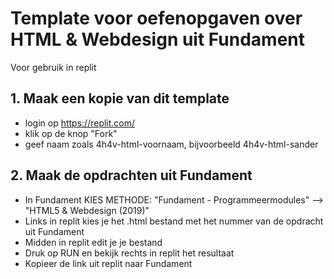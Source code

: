 # Template voor oefenopgaven over HTML & Webdesign uit Fundament
Voor gebruik in replit

## 1. Maak een kopie van dit template
  - login op https://replit.com/
  - klik op de knop "Fork"
  - geef naam zoals 4h4v-html-voornaam, bijvoorbeeld 4h4v-html-sander

## 2. Maak de opdrachten uit Fundament
  - In Fundament KIES METHODE: "Fundament - Programmeermodules" --> "HTML5 & Webdesign (2019)"
  - Links in replit kies je het .html bestand met het nummer van de opdracht uit Fundament
  - Midden in replit edit je je bestand
  - Druk op RUN en bekijk rechts in replit het resultaat
  - Kopieer de link uit replit naar Fundament


